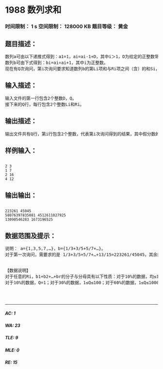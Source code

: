 # 1988 数列求和   
### 时间限制： 1 s     空间限制： 128000 KB     题目等级： 黄金  
## 题目描述：  

<pre>
数列a可由以下递推式得到：a1=1，ai=ai-1+D，其中i＞1，D为给定的正整数常数。
数列b可由下式得到：bi=ai÷ai+1，其中i为正整数。
现在有Q次询问，第i次询问要求知道数列b的第Li项和与Ri项之间（含）的和Si，用假分数的形式表示。
</pre>
  
  
## 输入描述：  

<pre>
输入文件的第一行包含2个整数D，Q。
接下来的Q行，每行包含2个整数Li和Ri。
</pre>
  
  
## 输出描述：  

<pre>
输出文件共有Q行，第i行包含2个整数，代表第i次询问得到的结果，其中假分数的分子在前，分母在后。
</pre>
  
  
## 样例输入：  

<pre><code>
2 3
1 7
2 16
4 12
</code></pre>
  
  
## 输出输出：  

<pre><code>
223261 45045
58076397835081 4512611027925
13090546283 1673196525
</code></pre>
  
  
## 数据范围及提示：  

<pre>
说明： a={1,3,5,7,…}，b={1/3+3/5+5/7+…}。
对于第一次询问，需要求的是 1/3+3/5+5/7+…+13/15=223261/45045，其余同理。
 

【数据说明】
对于任意的Ri，b1+b2+…+br的分子与分母具有以下性质：对于10%的数据，均≤10000；对于30%的数据，均≤1×10^9；对于60%的数据，均≤1×10^14；对于100%的数据，均≤1×10^19。
对于10%的数据，Q=1；对于30%的数据，1≤Q≤100；对于60%的数据，1≤Q≤10000；对于100%的数据，1≤Q≤1000000。

  

</pre>
  
  
***  

##### AC: 1  
##### WA: 23  
##### TLE: 9  
##### MLE: 0  
##### RE: 15  
